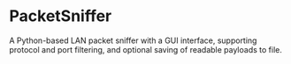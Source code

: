 # PacketSniffer
A Python-based LAN packet sniffer with a GUI interface, supporting protocol and port filtering, and optional saving of readable payloads to file.
